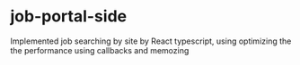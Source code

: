 # job-portal-side
Implemented job searching by site by React typescript, using optimizing the the performance using callbacks and memozing 
